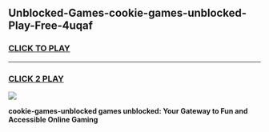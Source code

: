 
## Unblocked-Games-cookie-games-unblocked-Play-Free-4uqaf
<h3>
<a href="https://premium76.site?title=cookie-games-unblocked&ref=23A">CLICK TO PLAY</a></h3>
<hr>

<h3>
<a href="https://premium76.site?title=cookie-games-unblocked&ref=23A">CLICK 2 PLAY</a>
  
</h3>

<a href="https://premium76.site?title=cookie-games-unblocked&ref=23A"><img src="https://clearcache.store/games.png"></a>


**cookie-games-unblocked games unblocked: Your Gateway to Fun and Accessible Online Gaming**
